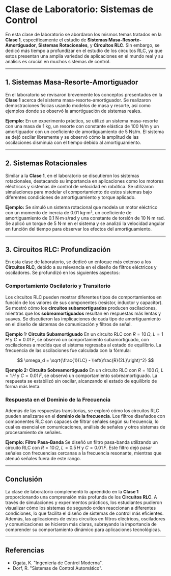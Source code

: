 # Clase de Laboratorio: Sistemas de Control

En esta clase de laboratorio se abordaron los mismos temas tratados en la **Clase 1**, específicamente el estudio de **Sistemas Masa-Resorte-Amortiguador**, **Sistemas Rotacionales**, y **Circuitos RLC**. Sin embargo, se dedicó más tiempo a profundizar en el estudio de los circuitos RLC, ya que estos presentan una amplia variedad de aplicaciones en el mundo real y su análisis es crucial en muchos sistemas de control.

---

## 1. Sistemas Masa-Resorte-Amortiguador

En el laboratorio se revisaron brevemente los conceptos presentados en la **Clase 1** acerca del sistema masa-resorte-amortiguador. Se realizaron demostraciones físicas usando modelos de masa y resorte, así como ejemplos donde se observó la amortiguación de sistemas reales. 

**Ejemplo:**
En un experimento práctico, se utilizó un sistema masa-resorte con una masa de 1 kg, un resorte con constante elástica de 100 N/m y un amortiguador con un coeficiente de amortiguamiento de 5 Ns/m. El sistema se dejó oscilar libremente y se observó cómo la amplitud de las oscilaciones disminuía con el tiempo debido al amortiguamiento.

---

## 2. Sistemas Rotacionales

Similar a la **Clase 1**, en el laboratorio se discutieron los sistemas rotacionales, destacando su importancia en aplicaciones como los motores eléctricos y sistemas de control de velocidad en robótica. Se utilizaron simulaciones para modelar el comportamiento de estos sistemas bajo diferentes condiciones de amortiguamiento y torque aplicado.

**Ejemplo:**
Se simuló un sistema rotacional que modela un motor eléctrico con un momento de inercia de 0.01 kg·m², un coeficiente de amortiguamiento de 0.1 N·m·s/rad y una constante de torsión de 10 N·m·rad. Se aplicó un torque de 5 N·m en el sistema y se analizó la velocidad angular en función del tiempo para observar los efectos del amortiguamiento.

---

## 3. Circuitos RLC: Profundización

En esta clase de laboratorio, se dedicó un enfoque más extenso a los **Circuitos RLC**, debido a su relevancia en el diseño de filtros eléctricos y osciladores. Se profundizó en los siguientes aspectos:

### **Comportamiento Oscilatorio y Transitorio**

Los circuitos RLC pueden mostrar diferentes tipos de comportamientos en función de los valores de sus componentes (resistor, inductor y capacitor). Se mostró cómo los **circuitos subamortiguados** producen oscilaciones, mientras que los **sobreamortiguados** resultan en respuestas más lentas y suaves. Se discutieron las implicaciones de cada tipo de amortiguamiento en el diseño de sistemas de comunicación y filtros de señal.

**Ejemplo 1: Circuito Subamortiguado**
En un circuito RLC con $R = 10 \, \Omega$, $L = 1 \, H$ y $C = 0.01 \, F$, se observó un comportamiento subamortiguado, con oscilaciones a medida que el sistema regresaba al estado de equilibrio. La frecuencia de las oscilaciones fue calculada con la fórmula:

$$
\omega_d = \sqrt{\frac{1}{LC} - \left(\frac{R}{2L}\right)^2}
$$

**Ejemplo 2: Circuito Sobreamortiguado**
En un circuito RLC con $R = 100 \, \Omega$, $L = 1 \, H$ y $C = 0.01 \, F$, se observó un comportamiento sobreamortiguado. La respuesta se estabilizó sin oscilar, alcanzando el estado de equilibrio de forma más lenta.

### **Respuesta en el Dominio de la Frecuencia**

Además de las respuestas transitorias, se exploró cómo los circuitos RLC pueden analizarse en el **dominio de la frecuencia**. Los filtros diseñados con componentes RLC son capaces de filtrar señales según su frecuencia, lo cual es esencial en comunicaciones, análisis de señales y otros sistemas de procesamiento de señales.

**Ejemplo: Filtro Pasa-Banda**
Se diseñó un filtro pasa-banda utilizando un circuito RLC con $R = 10 \, \Omega$, $L = 0.5 \, H$ y $C = 0.01 \, F$. Este filtro dejó pasar señales con frecuencias cercanas a la frecuencia resonante, mientras que atenuó señales fuera de este rango.

---

## Conclusión

La clase de laboratorio complementó lo aprendido en la **Clase 1** proporcionando una comprensión más profunda de los **Circuitos RLC**. A través de simulaciones y experimentos prácticos, los estudiantes pudieron visualizar cómo los sistemas de segundo orden reaccionan a diferentes condiciones, lo que facilita el diseño de sistemas de control más eficientes. Además, las aplicaciones de estos circuitos en filtros eléctricos, osciladores y comunicaciones se hicieron más claras, subrayando la importancia de comprender su comportamiento dinámico para aplicaciones tecnológicas.

---

## Referencias

- Ogata, K. "Ingeniería de Control Moderna".
- Dorf, R. "Sistemas de Control Automático".
